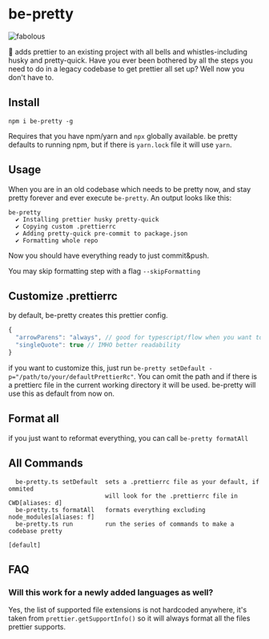 # be-pretty

![fabolous](https://media.giphy.com/media/XmiTYLQ5qXTqM/giphy.gif)

:lipstick: adds prettier to an existing project with all bells and whistles-including husky and pretty-quick.
Have you ever been bothered by all the steps you need to do in a legacy codebase to get prettier all set up? Well now you don't have to.

## Install

```
npm i be-pretty -g
```

Requires that you have npm/yarn and `npx` globally available. be pretty defaults to running npm, but if there is `yarn.lock` file it will use `yarn`.

## Usage

When you are in an old codebase which needs to be pretty now, and stay pretty forever and ever execute `be-pretty`. An output looks like this:

```
be-pretty
  ✔ Installing prettier husky pretty-quick
  ✔ Copying custom .prettierrc
  ✔ Adding pretty-quick pre-commit to package.json
  ✔ Formatting whole repo
```

Now you should have everything ready to just commit&push.

You may skip formatting step with a flag `--skipFormatting`

## Customize .prettierrc

by default, be-pretty creates this prettier config.

```js
{
  "arrowParens": "always", // good for typescript/flow when you want to type your function arguments
  "singleQuote": true // IMHO better readability
}
```

if you want to customize this, just run `be-pretty setDefault -p="/path/to/your/defaultPrettierRc"`. You can omit the path and if there is a prettierc file in the current working directory it will be used.
be-pretty will use this as default from now on.

## Format all

if you just want to reformat everything, you can call `be-pretty formatAll`

## All Commands

```
  be-pretty.ts setDefault  sets a .prettierrc file as your default, if ommited
                           will look for the .prettierrc file in CWD[aliases: d]
  be-pretty.ts formatAll   formats everything excluding node_modules[aliases: f]
  be-pretty.ts run         run the series of commands to make a codebase pretty
                                                                       [default]
```

## FAQ

### Will this work for a newly added languages as well?

Yes, the list of supported file extensions is not hardcoded anywhere, it's taken from `prettier.getSupportInfo()` so it will always format all the files prettier supports.
